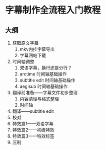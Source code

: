 # 字幕制作全流程入门教程

## 大纲

1. 获取原文字幕
    1. mkv内挂字幕导出
    2. 字幕网站下载
2. 时间轴调整
    1. 双语字幕，换行还是分行？
    2. arctime 时间轴基础操作
    3. subtitle edit 时间轴基础操作
    4. aegisub 时间轴基础操作
3. 翻译前准备——字幕文件初步整理
    1. 内容清理与格式整理
    2. 时间轴
4. 翻译——subtitle edit
5. 校对
6. 特效篇1——双语字幕
7. 特效篇2——初级特效
8. 特效篇3——特效标签
9. 压制